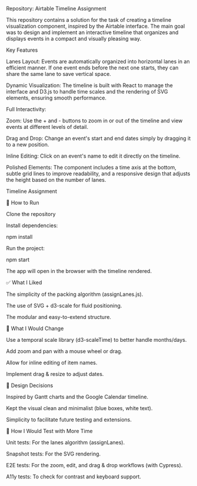 Repository: Airtable Timeline Assignment

This repository contains a solution for the task of creating a timeline visualization component, inspired by the Airtable interface. The main goal was to design and implement an interactive timeline that organizes and displays events in a compact and visually pleasing way.

Key Features

Lanes Layout: Events are automatically organized into horizontal lanes in an efficient manner. If one event ends before the next one starts, they can share the same lane to save vertical space.

Dynamic Visualization: The timeline is built with React to manage the interface and D3.js to handle time scales and the rendering of SVG elements, ensuring smooth performance.

Full Interactivity:

Zoom: Use the + and - buttons to zoom in or out of the timeline and view events at different levels of detail.

Drag and Drop: Change an event's start and end dates simply by dragging it to a new position.

Inline Editing: Click on an event's name to edit it directly on the timeline.

Polished Elements: The component includes a time axis at the bottom, subtle grid lines to improve readability, and a responsive design that adjusts the height based on the number of lanes.


Timeline Assignment

🚀 How to Run

Clone the repository

Install dependencies:

npm install

Run the project:

npm start

The app will open in the browser with the timeline rendered.

✅ What I Liked

The simplicity of the packing algorithm (assignLanes.js).

The use of SVG + d3-scale for fluid positioning.

The modular and easy-to-extend structure.

🔧 What I Would Change

Use a temporal scale library (d3-scaleTime) to better handle months/days.

Add zoom and pan with a mouse wheel or drag.

Allow for inline editing of item names.

Implement drag & resize to adjust dates.

🎨 Design Decisions

Inspired by Gantt charts and the Google Calendar timeline.

Kept the visual clean and minimalist (blue boxes, white text).

Simplicity to facilitate future testing and extensions.

🧪 How I Would Test with More Time

Unit tests: For the lanes algorithm (assignLanes).

Snapshot tests: For the SVG rendering.

E2E tests: For the zoom, edit, and drag & drop workflows (with Cypress).

A11y tests: To check for contrast and keyboard support.